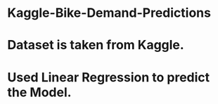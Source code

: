 # Kaggle-Bike-Demand-Predictions
# Dataset is taken from Kaggle.
# Used Linear Regression to predict the Model.

